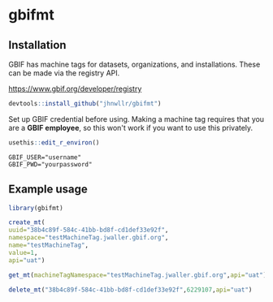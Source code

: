 # gbifmt 

## Installation 

GBIF has machine tags for datasets, organizations, and installations. These can be made via the registry API. 

https://www.gbif.org/developer/registry

```R 
devtools::install_github("jhnwllr/gbifmt")
```

Set up GBIF credential before using. Making a machine tag requires that you are a **GBIF employee**, so this won't work if you want to use this privately. 

```R 
usethis::edit_r_environ()
```

``` 
GBIF_USER="username"
GBIF_PWD="yourpassword"
```

## Example usage

```R
library(gbifmt)

create_mt(
uuid="38b4c89f-584c-41bb-bd8f-cd1def33e92f",
namespace="testMachineTag.jwaller.gbif.org",
name="testMachineTag",
value=1,
api="uat")

get_mt(machineTagNamespace="testMachineTag.jwaller.gbif.org",api="uat")

delete_mt("38b4c89f-584c-41bb-bd8f-cd1def33e92f",6229107,api="uat")
```